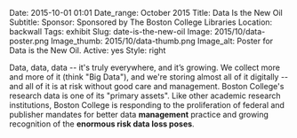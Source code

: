 Date: 2015-10-01 01:01 
Date_range: October 2015
Title: Data Is the New Oil
Subtitle:
Sponsor: Sponsored by The Boston College Libraries
Location: backwall
Tags: exhibit
Slug: date-is-the-new-oil
Image: 2015/10/data-poster.png
Image_thumb: 2015/10/data-thumb.png
Image_alt: Poster for Data is the New Oil.
Active: yes
Style: right

Data, data, data -- it's truly everywhere, and it’s growing.  We collect more and more of it (think "Big Data"), and we're storing almost all of it digitally -- and all of it is at risk without good care and management.  Boston College's research data is one of its "primary assets".  Like other academic research institutions, Boston College is responding to the proliferation of federal and publisher mandates for better data <strong>management</strong> practice and growing recognition of the <strong>enormous risk data loss poses</strong>.

